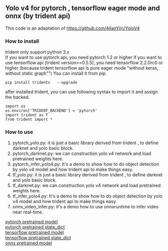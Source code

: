 ## Yolo v4 for pytorch , tensorflow eager mode and onnx (by trident api)


This code is an adaptation of https://github.com/AllanYiin/YoloV4
### How to install 

trident only support python 3.x     
If you want to use pytorch api, you need pytorch 1.2 or higher
If you want to use tensorflow api (trident version>=0.5.5), you need tensorflow 2.2.0rc0 or higher (because trident tensorflow  api  is pure eager mode "without keras, without static graph"")
You can install it from pip

    pip install tridentx   --upgrade  
    


after installed trident, you can use following syntax to import it and assign the backed.
    
    import os  
    os.environ['TRIDENT_BACKEND'] = 'pytorch'  
    import trident as T  
    from trident import *  

### How to use
1. pytorch_yolo.py: it is just a basic library derived from trident , to define darknet and yolo basic block.      
2. pytorch_darknet.py: we can construction yolo v4 network and load pretrained weights here.    
3. pytorch_infer_yolo4.py: It's a demo to show how to do object detection by yolo v4 model and how trident api to make things easy.
4. tf_yolo.py: it is just a basic library derived from trident , to define darknet and yolo basic block.      
5. tf_darknet.py: we can construction yolo v4 network and load pretrained weights here.    
6. tf_infer_yolo4.py: It's a demo to show how to do object detection by yolo v4 model and how trident api to make things easy.
7. onnx_video_infer.py: it's a demo how to use onnxruntime to infer video near real-time.

[pytorch pretrained model](https://drive.google.com/open?id=1-3FFc38AeySJpO9wKIAj6V9VZl3MITKW)   
[pytorch pretrained state_dict](https://drive.google.com/open?id=1JAmyPZ71cizlDGsFXKuDOP5EE8MxEqJZ)   
[tensorflow pretrained model](https://drive.google.com/open?id=1_ASrZdGbZZFerL1Fe8jEhwvrRzjyaSuo)      
[tensorflow pretrained state_dict](https://drive.google.com/open?id=1RO247iasDCBLgWrMigVmcgTv8ZKLn7ej)   
[onnx pretrained model](https://drive.google.com/open?id=12e9bJ-QnZ0nZnKUiGSiJha7_aJG3EGMQ)   
